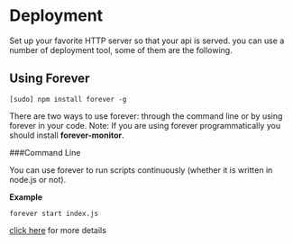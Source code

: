 # Deployment

Set up your favorite HTTP server so that your api is served. you can use a number of deployment tool, some of them are the following.

## Using Forever

```
[sudo] npm install forever -g
```

There are two ways to use forever: through the command line or by using forever in your code. Note: If you are using forever programmatically you should install **forever-monitor**.

###Command Line

You can use forever to run scripts continuously (whether it is written in node.js or not).

**Example**

```
forever start index.js
```

[click here](https://www.npmjs.com/package/forever) for more details
